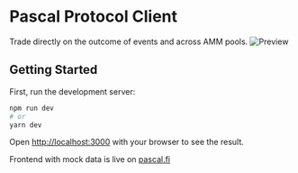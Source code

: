 # Pascal Protocol Client
Trade directly on the outcome of events and across AMM pools.
![Preview](https://user-images.githubusercontent.com/34775928/213886123-589b7df0-b5e5-41f5-99d2-1b37f012b6c1.png)


## Getting Started

First, run the development server:

```bash
npm run dev
# or
yarn dev
```

Open [http://localhost:3000](http://localhost:3000) with your browser to see the result.

Frontend with mock data is live on [pascal.fi](https://www.pascal.fi/)
